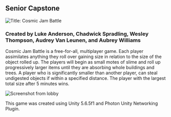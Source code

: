 ## Senior Capstone
![Title: Cosmic Jam Battle](https://lh3.googleusercontent.com/fcCaVC1Ab1O2PI_rwG7JLjYIA4hi7Bzpdjnir6qOZUqwBRnpbWPlriIWusnSZ8IRhGLHE4sieeQE)
### Created by Luke Anderson, Chadwick Spradling, Wesley Thompson, Audrey Van Leunen, and Aubrey Williams
Cosmic Jam Battle is a free-for-all, multiplayer game. Each player assimilates anything they roll over gaining size in relation to the size of the object rolled up. The players will begin as small motes of slime and roll up progressively larger items until they are absorbing whole buildings and trees. A player who is significantly smaller than another player, can steal undigested objects if within a specified distance. The player with the largest total size after 5 minutes wins.

![Screenshot from lobby](https://lh3.googleusercontent.com/SiXhCOvaHczNznhrDmzh9VI7wPV8Gg12sGzZVvsSa23HFNVyPWveO-FcFh1rvR0AWamgyaQXKiPU)

This game was created using Unity 5.6.5f1 and Photon Unity Networking Plugin.

